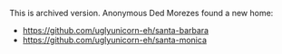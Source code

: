 This is archived version. Anonymous Ded Morezes found a new home:

* https://github.com/uglyunicorn-eh/santa-barbara
* https://github.com/uglyunicorn-eh/santa-monica
